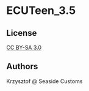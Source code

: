 # ECUTeen_3.5
## License

[CC BY-SA 3.0](https://creativecommons.org/licenses/by-sa/3.0/)

## Authors

Krzysztof @ Seaside Customs

